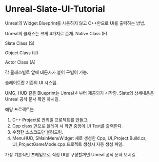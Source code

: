 # Unreal-Slate-UI-Tutorial
Unreal의 Widget Blueprint를 사용하지 않고 C++만으로 UI를 출력하는 방법.

Unreal의 클래스는 크게 4가지로 존재.
Native Class (F)


Slate Class (S)


Object Class (U)


Actor Class (A)

각 클래스별로 앞에 대문자가 붙어 구별이 가능.

슬레이트란 기존의 UI 시스템.

UMG, HUD 같은 Blueprint는 Unreal 4 부터 제공되기 시작함. Slate의 상세내용은 Unreal 공식 문서 확인 하시길.

해당 프로젝트는 
1. C++ Project로 언리얼 프로젝트를 만들고.
2. Cpp class 만으로 플레이 시 화면 중앙에 UI Text를 출력한다.
3. 수정한 소스코드만 올려드림. 
4. MenuHUD, SMainMenuWidget 새로 생성한 Cpp, UI_Project.Build.cs, UI_ProjectGameMode.cpp 프로젝트 생성시 자동 생성 파일.

가장 기본적인 프레임으로 직접 UI를 구성할꺼면 Unreal 공식 문서 보시길
